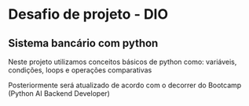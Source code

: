 # Desafio de projeto - DIO

## Sistema bancário com python

Neste projeto utilizamos conceitos básicos de python como: variáveis, condições, loops e operações comparativas

Posteriormente será atualizado de acordo com o decorrer do Bootcamp (Python AI Backend Developer)